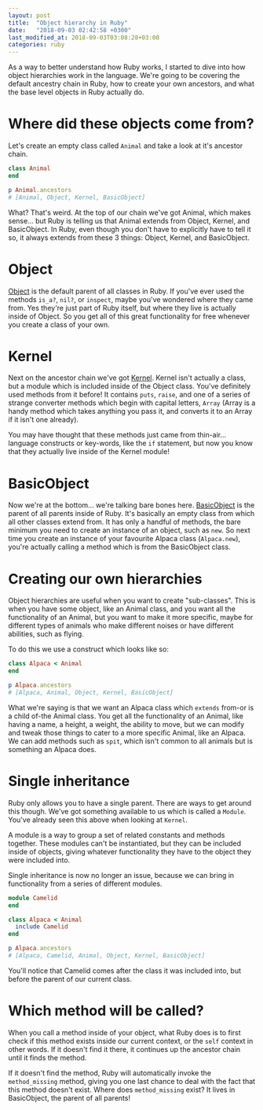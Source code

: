 ```yaml
---
layout: post
title:  "Object hierarchy in Ruby"
date:   "2018-09-03 02:42:58 +0300"
last_modified_at: 2018-09-03T03:08:28+03:00
categories: ruby
---
```


As a way to better understand how Ruby works, I started to dive into how object hierarchies work in the language. We're going to be covering the default ancestry chain in Ruby, how to create your own ancestors, and what the base level objects in Ruby actually do.

# Where did these objects come from?

Let's create an empty class called `Animal` and take a look at it's ancestor chain.

```ruby
class Animal
end

p Animal.ancestors
# [Animal, Object, Kernel, BasicObject]
```

What? That's weird. At the top of our chain we've got Animal, which makes sense... but Ruby is telling us that Animal extends from Object, Kernel, and BasicObject. In Ruby, even though you don't have to explicitly have to tell it so, it always extends from these 3 things: Object, Kernel, and BasicObject.

# Object

[Object][object] is the default parent of all classes in Ruby. If you've ever used the methods `is_a?`, `nil?`, or `inspect`, maybe you've wondered where they came from. Yes they're just part of Ruby itself, but where they live is actually inside of Object. So you get all of this great functionality for free whenever you create a class of your own.

# Kernel

Next on the ancestor chain we've got [Kernel][kernel]. Kernel isn't actually a class, but a module which is included inside of the Object class. You've definitely used methods from it before! It contains `puts`, `raise`, and one of a series of strange converter methods which begin with capital letters, `Array` (Array is a handy method which takes anything you pass it, and converts it to an Array if it isn't one already).

You may have thought that these methods just came from thin-air... language constructs or key-words, like the `if` statement, but now you know that they actually live inside of the Kernel module!

# BasicObject

Now we're at the bottom... we're talking bare bones here. [BasicObject][basic-object] is the parent of all parents inside of Ruby. It's basically an empty class from which all other classes extend from. It has only a handful of methods, the bare minimum you need to create an instance of an object, such as `new`. So next time you create an instance of your favourite Alpaca class (`Alpaca.new`), you're actually calling a method which is from the BasicObject class.

# Creating our own hierarchies

Object hierarchies are useful when you want to create "sub-classes". This is when you have some object, like an Animal class, and you want all the functionality of an Animal, but you want to make it more specific, maybe for different types of animals who make different noises or have different abilities, such as flying.

To do this we use a construct which looks like so:

```ruby
class Alpaca < Animal
end

p Alpaca.ancestors
# [Alpaca, Animal, Object, Kernel, BasicObject]
```

What we're saying is that we want an Alpaca class which `extends` from-or is a child of-the Animal class. You get all the functionality of an Animal, like having a name, a height, a weight, the ability to move, but we can modify and tweak those things to cater to a more specific Animal, like an Alpaca. We can add methods such as `spit`, which isn't common to all animals but is something an Alpaca does.

# Single inheritance

Ruby only allows you to have a single parent. There are ways to get around this though. We've got something available to us which is called a `Module`. You've already seen this above when looking at `Kernel`.

A module is a way to group a set of related constants and methods together. These modules can't be instantiated, but they can be included inside of objects, giving whatever functionality they have to the object they were included into.

Single inheritance is now no longer an issue, because we can bring in functionality from a series of different modules.

```ruby
module Camelid
end

class Alpaca < Animal
  include Camelid
end

p Alpaca.ancestors
# [Alpaca, Camelid, Animal, Object, Kernel, BasicObject]
```

You'll notice that Camelid comes after the class it was included into, but before the parent of our current class.

# Which method will be called?

When you call a method inside of your object, what Ruby does is to first check if this method exists inside our current context, or the `self` context in other words. If it doesn't find it there, it continues up the ancestor chain until it finds the method.

If it doesn't find the method, Ruby will automatically invoke the `method_missing` method, giving you one last chance to deal with the fact that this method doesn't exist. Where does `method_missing` exist? It lives in BasicObject, the parent of all parents!

[object]: http://ruby-doc.org/core-2.5.1/Object.html
[kernel]: http://ruby-doc.org/core-2.5.1/Kernel.html
[basic-object]: http://ruby-doc.org/core-2.5.1/BasicObject.html
